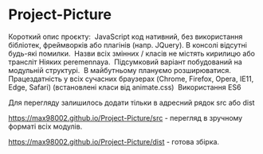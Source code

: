 # Project-Picture
Короткий опис проєкту:  
JavaScript код нативний, без використання бібліотек, фреймворків або плагінів (напр. JQuery). 
В консолі відсутні будь-які помилки.  
Назви всіх змінних / класів не містять кирилицю або трансліт Ніяких peremennaya.  
Підсумковий варіант побудований на модульній структурі.  
В майбутньому плануємо розширюватися.  
Працездатність у всіх сучасних браузерах (Chrome, Firefox, Opera, IE11, Edge, Safari) (встановлені класи від animate.css)  
Використання ES6

Для перегляду залишилось додати тільки в адресний рядок src або dist

https://max98002.github.io/Project-Picture/src - перегляд в зручному форматі всіх модулів.

https://max98002.github.io/Project-Picture/dist - готова збірка.
